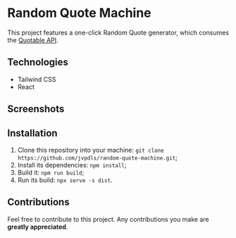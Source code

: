 # Random Quote Machine

This project features a one-click Random Quote generator, which consumes the [Quotable API](https://github.com/lukePeavey/quotable).

## Technologies

- Tailwind CSS
- React

## Screenshots

## Installation

1. Clone this repository into your machine: `git clone https://github.com/jvpdls/random-quote-machine.git`;
2. Install its dependencies: `npm install`;
3. Build it: `npm run build`;
4. Run its build: `npx serve -s dist`.

## Contributions

Feel free to contribute to this project. Any contributions you make are **greatly appreciated**.